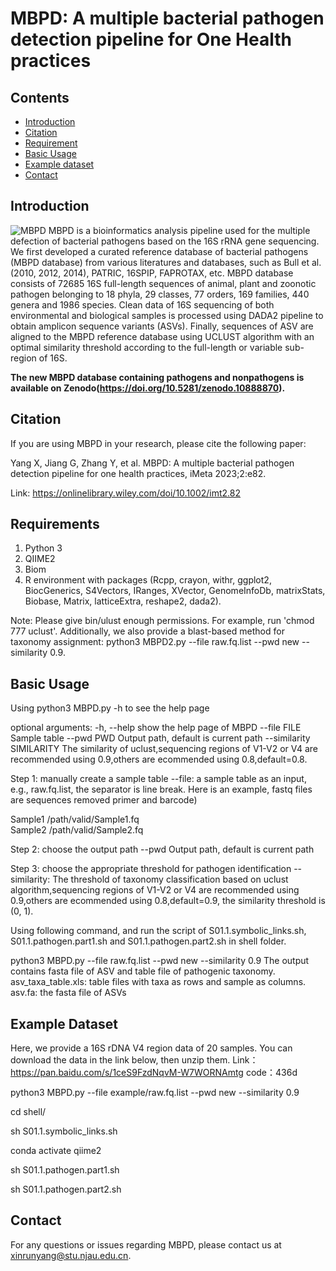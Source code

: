 # MBPD: A multiple bacterial pathogen detection pipeline for One Health practices

## Contents

- [Introduction](#introduction)
- [Citation](#Citation)
- [Requirement](#requirement)
- [Basic Usage](#basic-usage)
- [Example dataset](#example-dataset)
- [Contact](#Contact)

## Introduction
![MBPD](https://github.com/LorMeBioAI/MBPD/blob/main/pic/workflow.png)
MBPD is a bioinformatics analysis pipeline used for the multiple defection of bacterial pathogens based on the 16S rRNA gene sequencing. We first developed a curated reference database of bacterial pathogens (MBPD database) from various literatures and databases, such as Bull et al. (2010, 2012, 2014), PATRIC, 16SPIP, FAPROTAX, etc. MBPD database consists of 72685 16S full-length sequences of animal, plant and zoonotic pathogen belonging to 18 phyla, 29 classes, 77 orders, 169 families, 440 genera and 1986 species. Clean data of 16S sequencing of both environmental and biological samples is processed using DADA2 pipeline  to obtain amplicon sequence variants (ASVs). Finally, sequences of ASV are aligned to the MBPD reference database using UCLUST algorithm with an optimal similarity threshold according to the full-length or variable sub-region of 16S.

__The new MBPD database containing pathogens and nonpathogens is available on Zenodo(https://doi.org/10.5281/zenodo.10888870).__

## Citation

If you are using MBPD in your research, please cite the following paper:

Yang X, Jiang G, Zhang Y, et al. MBPD: A multiple bacterial pathogen detection pipeline for one health practices, iMeta 2023;2:e82.

Link: https://onlinelibrary.wiley.com/doi/10.1002/imt2.82

## Requirements

1.	Python 3
2.	QIIME2
3.	Biom
4.	R environment with packages (Rcpp, crayon, withr, ggplot2, BiocGenerics, S4Vectors, IRanges, XVector, GenomeInfoDb, matrixStats, Biobase, Matrix, latticeExtra, reshape2, dada2).

Note: Please give bin/ulust enough permissions. For example, run 'chmod 777 uclust'. Additionally, we also provide a blast-based method for taxonomy assignment: python3 MBPD2.py --file raw.fq.list --pwd new --similarity 0.9.

## Basic Usage

Using python3 MBPD.py -h to see the help page

optional arguments:
  -h, --help	show the help page of MBPD
  --file FILE	Sample table
  --pwd PWD 	Output path, default is current path
  --similarity SIMILARITY	The similarity of uclust,sequencing regions of V1-V2 or V4 are recommended using 0.9,others are ecommended using 0.8,default=0.8.

Step 1: manually create a sample table 
--file: a sample table as an input, e.g., raw.fq.list, the separator is line break. Here is an example, fastq files are sequences removed primer and barcode)

Sample1 /path/valid/Sample1.fq  
Sample2 /path/valid/Sample2.fq

Step 2: choose the output path
--pwd Output path, default is current path

Step 3: choose the appropriate threshold for pathogen identification
--similarity: The threshold of taxonomy classification based on uclust algorithm,sequencing regions of V1-V2 or V4 are recommended using 0.9,others are ecommended using 0.8,default=0.9, the similarity threshold is (0, 1).

Using following command, and run the script of S01.1.symbolic_links.sh, S01.1.pathogen.part1.sh and S01.1.pathogen.part2.sh in shell folder. 

python3 MBPD.py --file raw.fq.list --pwd new --similarity 0.9
The output contains fasta file of ASV and table file of pathogenic taxonomy.
asv_taxa_table.xls: table files with taxa as rows and sample as columns.
asv.fa: the fasta file of ASVs

## Example Dataset

Here, we provide a 16S rDNA V4 region data of 20 samples.
You can download the data in the link below, then unzip them.
Link：https://pan.baidu.com/s/1ceS9FzdNqvM-W7WORNAmtg code：436d 

python3 MBPD.py --file example/raw.fq.list --pwd new --similarity 0.9

cd shell/

sh S01.1.symbolic_links.sh

conda activate qiime2

sh S01.1.pathogen.part1.sh

sh S01.1.pathogen.part2.sh
## Contact

For any questions or issues regarding MBPD, please contact us at xinrunyang@stu.njau.edu.cn.

